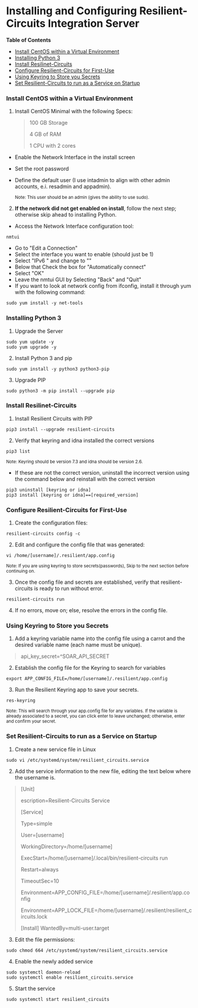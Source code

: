 # Installing and Configuring Resilient-Circuits Integration Server

**Table of Contents**

   - [Install CentOS within a Virtual Environment](#install-centos-within-a-virtual-environment)
   - [Installing Python 3](#installing-python-3)
   - [Install Resilinet-Circuits](#install-resilinet-circuits)
   - [Configure Resilient-Circuits for First-Use](#configure-resilient-circuits-for-first-use)
   - [Using Keyring to Store you Secrets](#using-keyring-to-store-you-secrets)
   - [Set Resilient-Circuits to run as a Service on Startup](#set-resilient-circuits-to-run-as-a-service-on-startup)


### Install CentOS within a Virtual Environment

1. Install CentOS Minimal with the following Specs:

	>100 GB Storage
	>
	>4 GB of RAM
	>
	>1 CPU with 2 cores
	
- Enable the Network Interface in the install screen
- Set the root password
- Define the default user (I use intadmin to align with other admin accounts, e.i. resadmin and appadmin).

	<sup>Note: This user should be an admin (gives the ability to use sudo).</sup>

2. **If the network did not get enabled on install**, follow the next step; otherwise skip ahead to installing Python.
- Access the Network Interface configuration tool:
```
nmtui
```
- Go to "Edit a Connection"
- Select the interface you want to enable (should just be 1)
- Select "IPv6 <Automatic>" and change to "<Ignore>"
- Below that Check the box for "Automatically connect"
- Select "OK"
- Leave the nmtui GUI by Selecting "Back" and "Quit"
- If you want to look at network config from ifconfig, install it through yum with the following command:
```
sudo yum install -y net-tools
```


### Installing Python 3

1. Upgrade the Server
```
sudo yum update -y
sudo yum upgrade -y
```
2. Install Python 3 and pip
```
sudo yum install -y python3 python3-pip
```
3. Upgrade PIP
```
sudo python3 -m pip install --upgrade pip
```


### Install Resilinet-Circuits

1. Install Resilient Circuits with PIP
```
pip3 install --upgrade resilient-circuits
```
2. Verify that keyring and idna installed the correct versions
```
pip3 list
```
  <sub>Note: Keyring should be version 7.3 and idna should be version 2.6.</sub>
  
- If these are not the correct version, uninstall the incorrect version using the command below and reinstall with the correct version
  
```
pip3 uninstall [keyring or idna]
pip3 install [keyring or idna]==[required_version]
```


### Configure Resilient-Circuits for First-Use

1. Create the configuration files:
```
resilient-circuits config -c
```
2. Edit and configure the config file that was generated:
```
vi /home/[username]/.resilient/app.config
```
<sub>Note: If you are using keyring to store secrets(passwords), Skip to the next section before continuing on.</sub>

3. Once the config file and secrets are established, verify that resilient-circuits is ready to run without error.
```
resilient-circuits run
```
4. If no errors, move on; else, resolve the errors in the config file.


### Using Keyring to Store you Secrets

1. Add a keyring variable name into the config file using a carrot and the desired variable name (each name must be unique).

>api_key_secret=^SOAR_API_SECRET

2. Establish the config file for the Keyring to search for variables
```
export APP_CONFIG_FILE=/home/[username]/.resilient/app.config
```
3. Run the Resilient Keyring app to save your secrets.
```
res-keyring
```
<sub>Note: This will search through your app.config file for any variables. If the variable is already associated to a secret, you can click enter to leave unchanged; otherwise, enter and confirm your secret.</sub>


### Set Resilient-Circuits to run as a Service on Startup

1. Create a new service file in Linux
```
sudo vi /etc/systemd/system/resilient_circuits.service
```
2. Add the service information to the new file, editing the text below where the username is.

>[Unit]
>
>escription=Resilient-Circuits Service
>
>
>[Service]
>
>Type=simple
>
>User=[username]
>
>WorkingDirectory=/home/[username]
>
>ExecStart=/home/[username]/.local/bin/resilient-circuits run
>
>Restart=always
>
>TimeoutSec=10
>
>Environment=APP_CONFIG_FILE=/home/[username]/.resilient/app.config
>
>Environment=APP_LOCK_FILE=/home/[username]/.resilient/resilient_circuits.lock
>
>
>[Install]
>WantedBy=multi-user.target

3. Edit the file permissions:
```
sudo chmod 664 /etc/systemd/system/resilient_circuits.service
```
4. Enable the newly added service
```
sudo systemctl daemon-reload 
sudo systemctl enable resilient_circuits.service
```
5. Start the service
```
sudo systemctl start resilient_circuits
```

